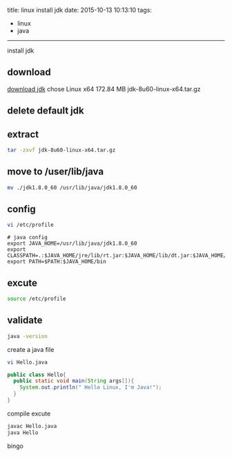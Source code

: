 title: linux install jdk
date: 2015-10-13 10:13:10
tags:
- linux
- java

---
install jdk
<!--more--> 
## download
[download jdk](http://www.oracle.com/technetwork/java/javase/downloads/jdk8-downloads-2133151.html)
chose  Linux x64	172.84 MB  	jdk-8u60-linux-x64.tar.gz

## delete default jdk


## extract 
~~~bash
tar -zxvf jdk-8u60-linux-x64.tar.gz
~~~

## move to /user/lib/java
~~~bash
mv ./jdk1.8.0_60 /usr/lib/java/jdk1.8.0_60
~~~

## config
~~~bash
vi /etc/profile
~~~
    # java config
    export JAVA_HOME=/usr/lib/java/jdk1.8.0_60
    export CLASSPATH=.:$JAVA_HOME/jre/lib/rt.jar:$JAVA_HOME/lib/dt.jar:$JAVA_HOME/lib/tools.jar
    export PATH=$PATH:$JAVA_HOME/bin
  
## excute
~~~bash
source /etc/profile
~~~

## validate
~~~bash
java -version
~~~

create a java file

~~~bash
vi Hello.java
~~~

~~~java
public class Hello{
  public static void main(String args[]){
    System.out.println(" Hello Linux, I'm Java!");
  }
}
~~~

compile excute
~~~bash
javac Hello.java
java Hello
~~~

bingo
